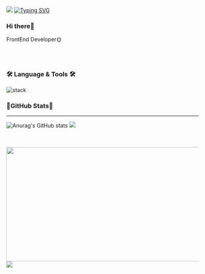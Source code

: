 
<img src="https://capsule-render.vercel.app/api?type=waving&color=gradient&height=100&section=header&" />
<a href="https://git.io/typing-svg"><img src="https://readme-typing-svg.demolab.com?font=Cabin&weight=600&size=30&pause=1000&color=F78093&width=435&lines=Daseul's+Github+Profile+%F0%9F%98%99" alt="Typing SVG" /></a>

### Hi there🤗

FrontEnd Developer🌞

<br><br>

### 🛠 Language & Tools 🛠 
![stack](https://github.com/YeoDaSeul4355/YeoDaSeul4355/assets/125419623/e8d73d27-0d29-4c65-8204-3c29d41f3df0)


### 🎀GitHub Stats🎀
---------------
![Anurag's GitHub stats](https://github-readme-stats.vercel.app/api?username=YeoDaSeul4355&show_icons=true&theme=dracula)            <img src="https://github-readme-stats.vercel.app/api/top-langs/?username=YeoDaSeul4355&layout=compact">

<br><br>
<a href="https://github.com/devxb/gitanimals">
<img
  src="https://render.gitanimals.org/farms/YeoDaSeul4355"
  width="600"
  height="300"
/>
</a>
<img src="https://capsule-render.vercel.app/api?type=waving&color=gradient&height=100&section=footer&" />
